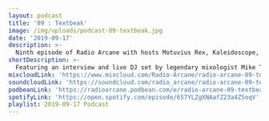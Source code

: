 ```yaml
---
layout: podcast
title: '09 : Textbeak'
image: /img/uploads/podcast-09-textbeak.jpg
date: '2019-09-17'
description: >-
  Ninth episode of Radio Arcane with hosts Motuvius Rex, Kaleidoscope, Sorrow Vomit and Gothic Bastard : Featuring interview of and live DJ set by legendary mixologist Mike Textbeak from Cleveland, Ohio : We talk about some history, some current interests and Gothic Bastard's love of spiders : Recorded and produced at the non-profit Art Sanctuary in Louisville, KY, Radio Arcane is a collective of Dark Music Specialists that host events, live music and dark arts entertainment.
shortDescription: >-
  Featuring an interview and live DJ set by legendary mixologist Mike Textbeak.
mixcloudLink: 'https://www.mixcloud.com/Radio-Arcane/radio-arcane-09-textbeak'
soundcloudLink: 'https://soundcloud.com/radio_arcane/radio-arcane-09-textbeak'
podbeanLink: 'https://radioarcane.podbean.com/e/radio-arcane-09-textbeak'
spotifyLink: 'https://open.spotify.com/episode/657YLZgXNAafZ23a4ZSoqV'
playlist: 2019-09-17 Podcast
---
```

